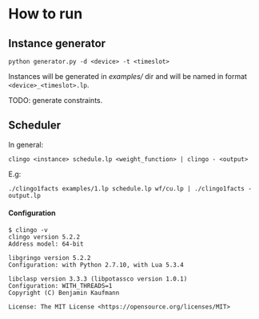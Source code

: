 # How to run

## Instance generator

```
python generator.py -d <device> -t <timeslot>
```

Instances will be generated in *examples/* dir and will be named in format `<device>_<timeslot>.lp`.

TODO: generate constraints.

## Scheduler

In general:

```
clingo <instance> schedule.lp <weight_function> | clingo - <output>
```

E.g:

```
./clingo1facts examples/1.lp schedule.lp wf/cu.lp | ./clingo1facts - output.lp
```

#### Configuration

```
$ clingo -v
clingo version 5.2.2
Address model: 64-bit

libgringo version 5.2.2
Configuration: with Python 2.7.10, with Lua 5.3.4

libclasp version 3.3.3 (libpotassco version 1.0.1)
Configuration: WITH_THREADS=1
Copyright (C) Benjamin Kaufmann

License: The MIT License <https://opensource.org/licenses/MIT>
```